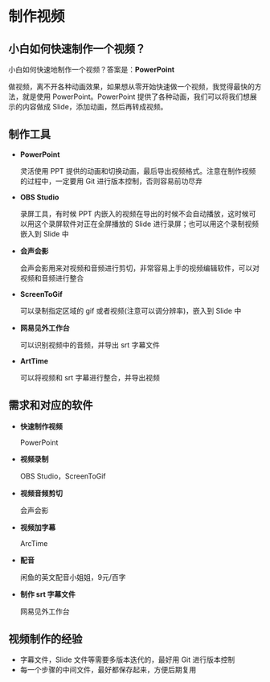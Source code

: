 # 制作视频

## 小白如何快速制作一个视频？

小白如何快速地制作一个视频？答案是：**PowerPoint**

做视频，离不开各种动画效果，如果想从零开始快速做一个视频，我觉得最快的方法，就是使用 PowerPoint。PowerPoint 提供了各种动画，我们可以将我们想展示的内容做成 Slide，添加动画，然后再转成视频。

## 制作工具

* **PowerPoint**

  灵活使用 PPT 提供的动画和切换动画，最后导出视频格式。注意在制作视频的过程中，一定要用 Git 进行版本控制，否则容易前功尽弃

* **OBS Studio**

  录屏工具，有时候 PPT 内嵌入的视频在导出的时候不会自动播放，这时候可以用这个录屏软件对正在全屏播放的 Slide 进行录屏；也可以用这个录制视频嵌入到 Slide 中

* **会声会影**

  会声会影用来对视频和音频进行剪切，非常容易上手的视频编辑软件，可以对视频和音频进行整合

* **ScreenToGif**

  可以录制指定区域的 gif 或者视频(注意可以调分辨率)，嵌入到 Slide 中

* **网易见外工作台**

  可以识别视频中的音频，并导出 srt 字幕文件

* **ArtTime**

  可以将视频和 srt 字幕进行整合，并导出视频

## 需求和对应的软件

* **快速制作视频**

  PowerPoint

* **视频录制**

  OBS Studio，ScreenToGif

* **视频音频剪切**

  会声会影

* **视频加字幕**

  ArcTime

* **配音**

  闲鱼的英文配音小姐姐，9元/百字

* **制作 srt 字幕文件**

  网易见外工作台

## 视频制作的经验

* 字幕文件，Slide 文件等需要多版本迭代的，最好用 Git 进行版本控制
* 每一个步骤的中间文件，最好都保存起来，方便后期复用





